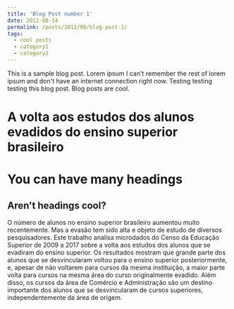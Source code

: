 ```yaml
---
title: 'Blog Post number 1'
date: 2012-08-14
permalink: /posts/2012/08/blog-post-1/
tags:
  - cool posts
  - category1
  - category2
---
```


This is a sample blog post. Lorem ipsum I can't remember the rest of lorem ipsum and don't have an internet connection right now. Testing testing testing this blog post. Blog posts are cool.

 A volta aos estudos dos alunos evadidos do ensino superior brasileiro
======

You can have many headings
======

Aren't headings cool?
------

O número de alunos no ensino superior brasileiro aumentou muito recentemente. Mas a evasão tem sido alta e objeto de estudo de diversos pesquisadores. Este trabalho analisa microdados do Censo da Educação Superior de 2009 a 2017 sobre a volta aos estudos dos alunos que se evadiram do ensino superior. Os resultados mostram que grande parte dos alunos que se desvincularam voltou para o ensino superior posteriormente, e, apesar de não voltarem para cursos da mesma instituição, a maior parte volta para cursos na mesma área do curso originalmente evadido. Além disso, os cursos da área de Comércio e Administração são um destino importante dos alunos que se desvincularam de cursos superiores, independentemente da área de origem.
